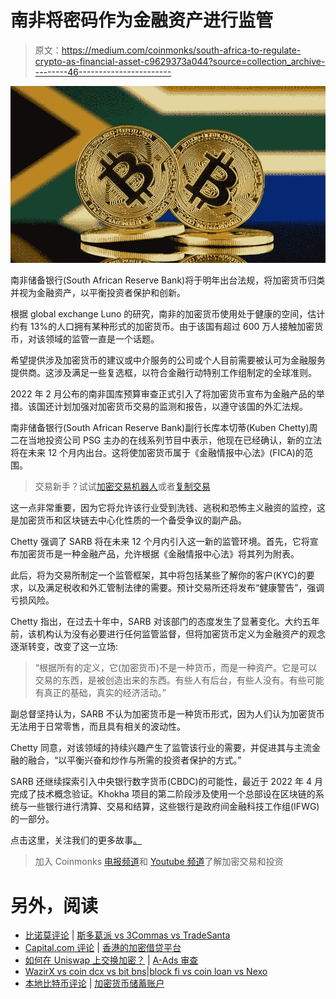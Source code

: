 # 南非将密码作为金融资产进行监管

> 原文：<https://medium.com/coinmonks/south-africa-to-regulate-crypto-as-financial-asset-c9629373a044?source=collection_archive---------46----------------------->

![](img/99e73492f0fff61a2b121e3fa3ff2837.png)

南非储备银行(South African Reserve Bank)将于明年出台法规，将加密货币归类并视为金融资产，以平衡投资者保护和创新。

根据 global exchange Luno 的研究，南非的加密货币使用处于健康的空间，估计约有 13%的人口拥有某种形式的加密货币。由于该国有超过 600 万人接触加密货币，对该领域的监管一直是一个话题。

希望提供涉及加密货币的建议或中介服务的公司或个人目前需要被认可为金融服务提供商。这涉及满足一些复选框，以符合金融行动特别工作组制定的全球准则。

2022 年 2 月公布的南非国库预算审查正式引入了将加密货币宣布为金融产品的举措。该国还计划加强对加密货币交易的监测和报告，以遵守该国的外汇法规。

南非储备银行(South African Reserve Bank)副行长库本切蒂(Kuben Chetty)周二在当地投资公司 PSG 主办的在线系列节目中表示，他现在已经确认，新的立法将在未来 12 个月内出台。这将使加密货币属于《金融情报中心法》(FICA)的范围。

> 交易新手？试试[加密交易机器人](/coinmonks/crypto-trading-bot-c2ffce8acb2a)或者[复制交易](/coinmonks/top-10-crypto-copy-trading-platforms-for-beginners-d0c37c7d698c)

这一点非常重要，因为它将允许该行业受到洗钱、逃税和恐怖主义融资的监控，这是加密货币和区块链去中心化性质的一个备受争议的副产品。

Chetty 强调了 SARB 将在未来 12 个月内引入这一新的监管环境。首先，它将宣布加密货币是一种金融产品，允许根据《金融情报中心法》将其列为附表。

此后，将为交易所制定一个监管框架，其中将包括某些了解你的客户(KYC)的要求，以及满足税收和外汇管制法律的需要。预计交易所还将发布“健康警告”，强调亏损风险。

Chetty 指出，在过去十年中，SARB 对该部门的态度发生了显著变化。大约五年前，该机构认为没有必要进行任何监管监督，但将加密货币定义为金融资产的观念逐渐转变，改变了这一立场:

> “根据所有的定义，它(加密货币)不是一种货币，而是一种资产。它是可以交易的东西，是被创造出来的东西。有些人有后台，有些人没有。有些可能有真正的基础，真实的经济活动。”

副总督坚持认为，SARB 不认为加密货币是一种货币形式，因为人们认为加密货币无法用于日常零售，而且具有相关的波动性。

Chetty 同意，对该领域的持续兴趣产生了监管该行业的需要，并促进其与主流金融的融合，“以平衡兴奋和炒作与所需的投资者保护的方式。”

SARB 还继续探索引入中央银行数字货币(CBDC)的可能性，最近于 2022 年 4 月完成了技术概念验证。Khokha 项目的第二阶段涉及使用一个总部设在区块链的系统与一些银行进行清算、交易和结算，这些银行是政府间金融科技工作组(IFWG)的一部分。

点击这里，关注我们的更多故事[。](http://t.me/etellworld)

> 加入 Coinmonks [电报频道](https://t.me/coincodecap)和 [Youtube 频道](https://www.youtube.com/c/coinmonks/videos)了解加密交易和投资

# 另外，阅读

*   [比诺莫评论](https://coincodecap.com/binomo-review) | [斯多葛派 vs 3Commas vs TradeSanta](https://coincodecap.com/stoic-vs-3commas-vs-tradesanta)
*   [Capital.com 评论](https://coincodecap.com/capital-com-review) | [香港的加密借贷平台](https://coincodecap.com/crypto-lending-hong-kong)
*   [如何在 Uniswap 上交换加密？](https://coincodecap.com/swap-crypto-on-uniswap) | [A-Ads 审查](https://coincodecap.com/a-ads-review)
*   [WazirX vs coin dcx vs bit bns](/coinmonks/wazirx-vs-coindcx-vs-bitbns-149f4f19a2f1)|[block fi vs coin loan vs Nexo](/coinmonks/blockfi-vs-coinloan-vs-nexo-cb624635230d)
*   [本地比特币评论](/coinmonks/localbitcoins-review-6cc001c6ed56) | [加密货币储蓄账户](https://coincodecap.com/cryptocurrency-savings-accounts)